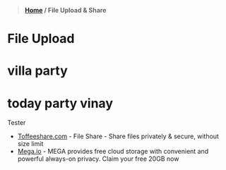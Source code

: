> **[Home](https://github.com/RakeshKengale/Bookmark)  /  File Upload & Share**
# File Upload
# villa party

# today party vinay
Tester

- [Toffeeshare.com](https://toffeeshare.com/) - File Share - Share files privately & secure, without size limit
- [Mega.io](https://mega.io/) - MEGA provides free cloud storage with convenient and powerful always-on privacy. Claim your free 20GB now
